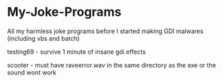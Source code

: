 # My-Joke-Programs
All my harmless joke programs before I started making GDI malwares (including vbs and batch)

testing69 - survive 1 minute of insane gdi effects
  
scooter - must have raveerror.wav in the same directory as the exe or the sound wont work

